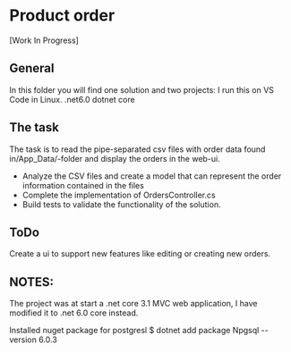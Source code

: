 # Product order
[Work In Progress]

## General
In this folder you will find one solution and two projects:
I run this on VS Code in Linux.
.net6.0  dotnet core 

## The task
The task is to read the pipe-separated csv files with order data found in/App_Data/-folder and display the orders in the web-ui. 

- Analyze the CSV files and create a model that can represent the order information contained in the files
- Complete the implementation of OrdersController.cs
- Build tests to validate the functionality of the solution. 

## ToDo
Create a ui to support new features like editing or creating new orders.


## NOTES:
The project was at start a .net core 3.1 MVC web application, I have modified it to .net 6.0 core instead.

Installed nuget package for postgresl
$ dotnet add package Npgsql --version 6.0.3